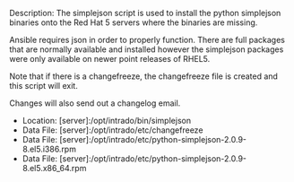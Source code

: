 Description: The simplejson script is used to install the python simplejson binaries onto the Red Hat 5 servers where the binaries are missing.

Ansible requires json in order to properly function. There are full packages that are normally available and installed however the simplejson packages were only available on newer point releases of RHEL5.

Note that if there is a changefreeze, the changefreeze file is created and this script will exit.

Changes will also send out a changelog email.

* Location: [server]:/opt/intrado/bin/simplejson
* Data File: [server]:/opt/intrado/etc/changefreeze
* Data File: [server]:/opt/intrado/etc/python-simplejson-2.0.9-8.el5.i386.rpm
* Data File: [server]:/opt/intrado/etc/python-simplejson-2.0.9-8.el5.x86_64.rpm

